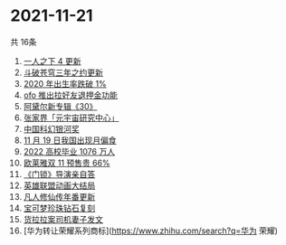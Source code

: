 # 2021-11-21
  共 16条

  <!-- BEGIN -->
  <!-- 最后更新时间:Sun Nov 21 2021 05:09:29 GMT+0000 (Coordinated Universal Time) -->
  1. [一人之下 4 更新](https://www.zhihu.com/search?q=一人之下4)
1. [斗破苍穹三年之约更新](https://www.zhihu.com/search?q=斗破苍穹三年之约)
1. [2020 年出生率跌破 1%](https://www.zhihu.com/search?q=出生率)
1. [ofo 推出拉好友退押金功能](https://www.zhihu.com/search?q=ofo退押金)
1. [阿黛尔新专辑《30》](https://www.zhihu.com/search?q=阿黛尔)
1. [张家界「元宇宙研究中心」](https://www.zhihu.com/search?q=元宇宙)
1. [中国科幻银河奖](https://www.zhihu.com/search?q=银河奖)
1. [11 月 19 日我国出现月偏食](https://www.zhihu.com/search?q=月偏食)
1. [2022 高校毕业 1076 万人](https://www.zhihu.com/search?q=高校毕业)
1. [欧莱雅双 11 预售贵 66%](https://www.zhihu.com/search?q=欧莱雅)
1. [《门锁》导演亲自答](https://www.zhihu.com/search?q=门锁)
1. [英雄联盟动画大结局](https://www.zhihu.com/search?q=英雄联盟双城之战)
1. [凡人修仙传年番更新](https://www.zhihu.com/search?q=凡人修仙传)
1. [宝可梦珍珠钻石复刻](https://www.zhihu.com/search?q=宝可梦)
1. [货拉拉案司机妻子发文](https://www.zhihu.com/search?q=货拉拉案)
1. [华为转让荣耀系列商标](https://www.zhihu.com/search?q=华为 荣耀)
  <!-- END -->
  